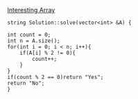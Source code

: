 [Interesting Array](https://www.scaler.com/academy/mentee-dashboard/class/34480/homework/problems/1085/?navref=cl_pb_nv_tb)


```
string Solution::solve(vector<int> &A) {

int count = 0;
int n = A.size();
for(int i = 0; i < n; i++){
    if(A[i] % 2 != 0){
        count++;
    }
}
if(count % 2 == 0)return "Yes";
return "No";
}




```

